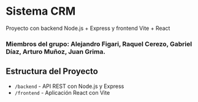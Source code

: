 # Sistema CRM

Proyecto con backend Node.js + Express y frontend Vite + React

### Miembros del grupo: Alejandro Figari, Raquel Cerezo, Gabriel Díaz, Arturo Muñoz, Juan Grima.

## Estructura del Proyecto

- `/backend` - API REST con Node.js y Express
- `/frontend` - Aplicación React con Vite
